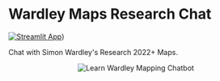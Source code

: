 # Wardley Maps Research Chat

[![Streamlit App](https://static.streamlit.io/badges/streamlit_badge_black_white.svg)](https://wardleyresearchchat.streamlit.app/))

Chat with Simon Wardley's Research 2022+ Maps.

<div align="center">
  <img src="learnwardleymapping.png" alt="Learn Wardley Mapping Chatbot">
</div>

